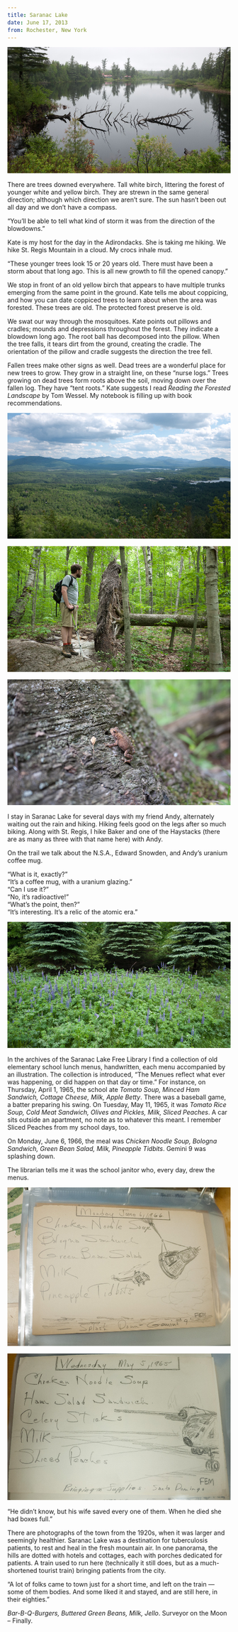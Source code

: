 ```yaml
---
title: Saranac Lake
date: June 17, 2013
from: Rochester, New York
---
```


![](/images/biking/P1170808.jpg)

There are trees downed everywhere. Tall white birch, littering the forest of
younger white and yellow birch. They are strewn in the same general direction;
although which direction we aren’t sure. The sun hasn’t been out all day and
we don’t have a compass.

“You’ll be able to tell what kind of storm it was from the direction of the
blowdowns.”

Kate is my host for the day in the Adirondacks. She is taking me hiking. We hike
St. Regis Mountain in a cloud. My crocs inhale mud.

“These younger trees look 15 or 20 years old. There must have been a storm about
that long ago. This is all new growth to fill the opened canopy.”

We stop in front of an old yellow birch that appears to have multiple trunks
emerging from the same point in the ground. Kate tells me about coppicing, and
how you can date coppiced trees to learn about when the area was
forested. These trees are old. The protected forest preserve is old.

We swat our way through the mosquitoes. Kate points out pillows and cradles;
mounds and depressions throughout the forest. They indicate a blowdown long ago.
The root ball has decomposed into the pillow. When the tree falls, it tears dirt
from the ground, creating the cradle. The orientation of the pillow and cradle
suggests the direction the tree fell.

Fallen trees make other signs as well. Dead trees are a wonderful place for new
trees to grow. They grow in a straight line, on these “nurse logs.” Trees
growing on dead trees form roots above the soil, moving down over the fallen
log. They have “tent roots.” Kate suggests I read _Reading the Forested
Landscape_ by Tom Wessel. My notebook is filling up with book recommendations.

![View from Baker’s Mountain](/images/biking/P1170816.jpg)

![Andy and tree](/images/biking/P1170841.jpg)

![Gray tree frog](/images/biking/P1170857.jpg)

I stay in Saranac Lake for several days with my friend Andy, alternately waiting
out the rain and hiking. Hiking feels good on the legs after so much biking.
Along with St. Regis, I hike Baker and one of the Haystacks (there are as many
as three with that name here) with Andy.

On the trail we talk about the N.S.A., Edward Snowden, and Andy’s uranium coffee
mug.

“What is it, exactly?”<br>
“It’s a coffee mug, with a uranium glazing.”<br>
“Can I use it?”<br>
“No, it’s radioactive!”<br>
“What’s the point, then?”<br>
“It’s interesting. It’s a relic of the atomic era.”

![](/images/biking/P1170869.jpg)

In the archives of the Saranac Lake Free Library I find a collection of old
elementary school lunch menus, handwritten, each menu accompanied by an
illustration. The collection is introduced, “The Menues reflect what ever was
happening, or did happen on that day or time.” For instance, on Thursday, April
1, 1965, the school ate _Tomato Soup, Minced Ham Sandwich, Cottage Cheese, Milk,
Apple Betty_. There was a baseball game, a batter preparing his swing. On
Tuesday, May 11, 1965, it was _Tomato Rice Soup, Cold Meat Sandwich, Olives and
Pickles, Milk, Sliced Peaches_. A car sits outside an apartment, no note as to
whatever this meant. I remember Sliced Peaches from my school days, too.

On Monday, June 6, 1966, the meal was _Chicken Noodle Soup, Bologna Sandwich,
Green Bean Salad, Milk, Pineapple Tidbits_. Gemini 9 was splashing down.

The librarian tells me it was the school janitor who, every day, drew the
menus.

![](/images/biking/P1170867.jpg)

![](/images/biking/P1170861.jpg)

“He didn’t know, but his wife saved every one of them. When he died she had
boxes full.”

There are photographs of the town from the 1920s, when it was larger and
seemingly healthier. Saranac Lake was a destination for tuberculosis patients,
to rest and heal in the fresh mountain air. In one panorama, the hills are
dotted with hotels and cottages, each with porches dedicated for patients. A
train used to run here (technically it still does, but as a much-shortened
tourist train) bringing patients from the city.

“A lot of folks came to town just for a short time, and left on the train — some
of them bodies. And some liked it and stayed, and are still here, in their
eighties.”

_Bar-B-Q-Burgers, Buttered Green Beans, Milk, Jello_. Surveyor on the Moon –
Finally.
